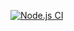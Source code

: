 

[![Node.js CI](https://github.com/lasity34/shoe-catalog-api/actions/workflows/node.js.yml/badge.svg)](https://github.com/lasity34/shoe-catalog-api/actions/workflows/node.js.yml)